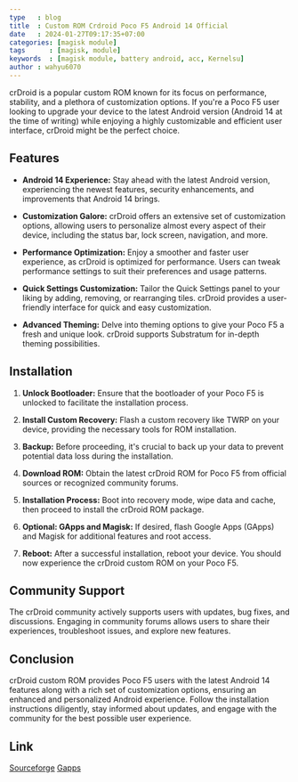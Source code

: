 ```yaml
---
type   : blog
title  : Custom ROM Crdroid Poco F5 Android 14 Official
date   : 2024-01-27T09:17:35+07:00
categories: [magisk module]
tags      : [magisk, module]
keywords  : [magisk module, battery android, acc, Kernelsu]
author : wahyu6070
---
```




crDroid is a popular custom ROM known for its focus on performance, stability, and a plethora of customization options. If you're a Poco F5 user looking to upgrade your device to the latest Android version (Android 14 at the time of writing) while enjoying a highly customizable and efficient user interface, crDroid might be the perfect choice.

## Features

- **Android 14 Experience:** Stay ahead with the latest Android version, experiencing the newest features, security enhancements, and improvements that Android 14 brings.

- **Customization Galore:** crDroid offers an extensive set of customization options, allowing users to personalize almost every aspect of their device, including the status bar, lock screen, navigation, and more.

- **Performance Optimization:** Enjoy a smoother and faster user experience, as crDroid is optimized for performance. Users can tweak performance settings to suit their preferences and usage patterns.

- **Quick Settings Customization:** Tailor the Quick Settings panel to your liking by adding, removing, or rearranging tiles. crDroid provides a user-friendly interface for quick and easy customization.

- **Advanced Theming:** Delve into theming options to give your Poco F5 a fresh and unique look. crDroid supports Substratum for in-depth theming possibilities.

## Installation

1. **Unlock Bootloader:** Ensure that the bootloader of your Poco F5 is unlocked to facilitate the installation process.

2. **Install Custom Recovery:** Flash a custom recovery like TWRP on your device, providing the necessary tools for ROM installation.

3. **Backup:** Before proceeding, it's crucial to back up your data to prevent potential data loss during the installation.

4. **Download ROM:** Obtain the latest crDroid ROM for Poco F5 from official sources or recognized community forums.

5. **Installation Process:** Boot into recovery mode, wipe data and cache, then proceed to install the crDroid ROM package.

6. **Optional: GApps and Magisk:** If desired, flash Google Apps (GApps) and Magisk for additional features and root access.

7. **Reboot:** After a successful installation, reboot your device. You should now experience the crDroid custom ROM on your Poco F5.

## Community Support

The crDroid community actively supports users with updates, bug fixes, and discussions. Engaging in community forums allows users to share their experiences, troubleshoot issues, and explore new features.

## Conclusion

crDroid custom ROM provides Poco F5 users with the latest Android 14 features along with a rich set of customization options, ensuring an enhanced and personalized Android experience. Follow the installation instructions diligently, stay informed about updates, and engage with the community for the best possible user experience.

## Link

[Sourceforge](https://sourceforge.net/projects/crdroid/files/marble/9.x/)
[Gapps](/)